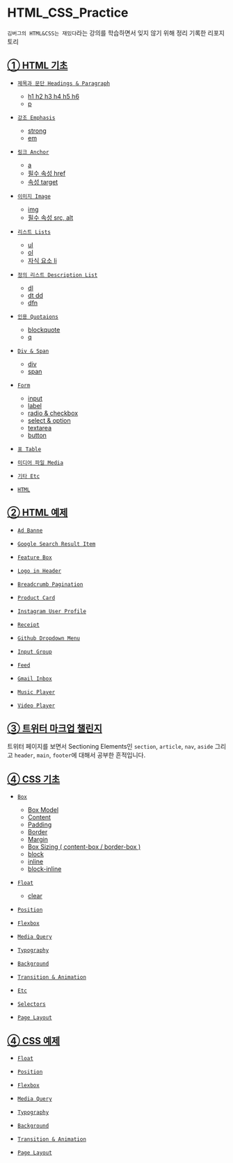 # HTML_CSS_Practice
`김버그의 HTML&CSS는 재밌다`라는 강의를 학습하면서 잊지 않기 위해 정리 기록한 리포지토리 

## <a href="https://github.com/hongsoom/HTML_CSS_Practice/tree/main/HTML-BASIC">① HTML 기초</a>

- <a href=".HTML-BASIC/01-Headings-Paragraph/Headings-Paragraph.md"> `제목과 문단 Headings & Paragraph`

    - h1 h2 h3 h4 h5 h6
    - p

- <a href=".HTML-BASIC/02-Emphasis/Emphasis.md">`강조 Emphasis`

    - strong
    - em 

- <a href=".HTML-BASIC/03-Anchor/Anchor.md">`링크 Anchor`
  
    - a 
    - 필수 속성 href
    - 속성 target  

- <a href=".HTML-BASIC/04-Image/Image.md">`이미지 Image`

    - img
    - 필수 속성 src, alt

- <a href=".HTML-BASIC/05-Lists/List.md">`리스트 Lists`

    - ul
    - ol
    - 자식 요소 li

- <a href=".HTML-BASIC/06-DescriptionList/Description List.md">`정의 리스트 Description List`
    
    - dl
    - dt dd 
    - dfn

- <a href=".HTML-BASIC/07-Quotaions/Quotaions.md">`인용 Quotaions`
    
    - blockquote
    - q

- <a href=".HTML-BASIC/08-Div-Span/Div-Span.md">`Div & Span`

    - div
    - span

- <a href=".HTML-BASIC/09-Form/Form.md">`Form`

  - input
  - label
  - radio & checkbox
  - select & option
  - textarea
  - button

- <a href=".HTML-BASIC/10-Table/Table.md">`표 Table`

- <a href=".HTML-BASIC/11-Media/Media.md">`미디어 파일 Media`

- <a href=".HTML-BASIC/12-기타Etc/Etc.md">`기타 Etc`

- <a href=".HTML-BASIC/13-HTML/HTML.md">`HTML`

## <a href="https://github.com/hongsoom/HTML_CSS_Practice/tree/main/HTML-EXAMPLE">② HTML 예제</a>

- <a href=".HTML-EXAMPLE/01-Ad-Banner/">`Ad Banne`

- <a href=".HTML-EXAMPLE/02-Google-Search-Result-Item/">`Google Search Result Item`

- <a href=".HTML-EXAMPLE/03-Feature-Box/">`Feature Box`

- <a href=".HTML-EXAMPLE/04-Logo-in-Header/">`Logo in Header`

- <a href=".HTML-EXAMPLE/05-Breadcrumb-Pagination/">`Breadcrumb Pagination`

- <a href=".HTML-EXAMPLE/06-Product-Card/">`Product Card`

- <a href=".HTML-EXAMPLE/07-Instagram-User-Profile/">`Instagram User Profile`

- <a href=".HTML-EXAMPLE/08-Receipt/">`Receipt`

- <a href=".HTML-EXAMPLE/09-Github-Dropdown-Menu/">`Github Dropdown Menu`

- <a href=".HTML-EXAMPLE/10-Input-Group/">`Input Group`

- <a href=".HTML-EXAMPLE/11-Feed/">`Feed`

- <a href=".HTML-EXAMPLE/12-Gmail-Inbox/">`Gmail Inbox`

- <a href=".HTML-EXAMPLE/13-Music-Player/">`Music Player`

- <a href=".HTML-EXAMPLE/14-Video-Player/">`Video Player`

## <a href="https://github.com/hongsoom/HTML_CSS_Practice/tree/main/Twitter-Markup-Challenge">③ 트위터 마크업 챌린지</a>

트위터 페이지를 보면서 Sectioning Elements인 `section`, `article`, `nav`, `aside` 그리고 `header`, `main`, `footer`에
대해서 공부한 흔적입니다.

## <a href="https://github.com/hongsoom/HTML_CSS_Practice/tree/main/CSS-BASIC">④ CSS 기초</a>

- <a href=".CSS-BASIC/01-Box/Box.md">`Box`

    - Box Model
    - Content
    - Padding
    - Border
    - Margin
    - Box Sizing ( content-box / border-box )
    - block
    - inline
    - block-inline


- <a href=".CSS-BASIC/02-Float/Float.md">`Float`
    
    - clear


- <a href=".CSS-BASIC/03-Position/Position.md">`Position`

- <a href=".CSS-BASIC/04-Flexbox/Flexbox.md">`Flexbox`

- <a href=".CSS-BASIC/05-Media-Query/Media-Query.md">`Media Query`

- <a href=".CSS-BASIC/06-Typography/Typography.md">`Typography`

- <a href=".CSS-BASIC/07-Background/Background.md">`Background`

- <a href=".CSS-BASIC/08-Transition-Animation/Transition-Animation.md">`Transition & Animation`

- <a href=".CSS-BASIC/09-Etc/Etc.md">`Etc`

- <a href=".CSS-BASIC/10-Selectors/Selectors.md">`Selectors`

- <a href=".CSS-BASIC/10-Page-Layout/Page-Layout.md">`Page Layout`

## <a href="https://github.com/hongsoom/HTML_CSS_Practice/tree/main/CSS-EXAMPLE">④ CSS 예제</a>

- <a href=".CSS-EXAMPLE/02-Float/">`Float`

- <a href=".CSS-EXAMPLE/03-Position/">`Position`

- <a href=".CSS-EXAMPLE/04-Flexbox/">`Flexbox`

- <a href=".CSS-EXAMPLE/05-Media-Query/">`Media Query`

- <a href=".CSS-EXAMPLE/06-Typography/">`Typography`

- <a href=".CSS-EXAMPLE/07-Background/">`Background`

- <a href=".CSS-EXAMPLE/08-Transition-Animation/">`Transition & Animation`

- <a href=".CSS-EXAMPLE/10-Page-Layout/">`Page Layout`

